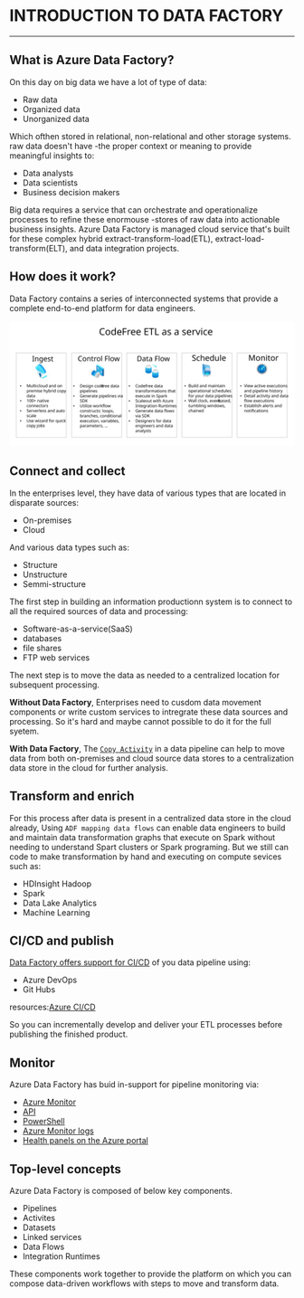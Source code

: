 # INTRODUCTION TO DATA FACTORY
---

## What is Azure Data Factory?

On this day on big data we have a lot of type of data:
- Raw data
- Organized data
- Unorganized data

Which ofthen stored in relational, non-relational and other storage systems. raw data doesn't have
-the proper context or meaning to provide meaningful insights to:
- Data analysts
- Data scientists
- Business decision makers

Big data requires a service that can orchestrate and operationalize processes to refine these enormouse
-stores of raw data into actionable business insights. Azure Data Factory is managed cloud service that's
built for these complex hybrid extract-transform-load(ETL), extract-load-transform(ELT), and data integration projects.

## How does it work?

Data Factory contains a series of interconnected systems that provide a complete end-to-end platform for
data engineers.

![CodeFree ETL as a service](https://github.com/surawut-jirasaktavee/microsoft-azure-learning/blob/main/introduction%20to%20Data%20Factory/images/overview.svg)

## Connect and collect

In the enterprises level, they have data of various types that are located in disparate sources:
- On-premises
- Cloud

And various data types such as:
- Structure
- Unstructure
- Semmi-structure

The first step in building an information productionn system is to connect to all the required sources of
data and processing:
- Software-as-a-service(SaaS)
- databases
- file shares
- FTP web services

The next step is to move the data as needed to a centralized location for subsequent processing.

**Without Data Factory**, Enterprises need to cusdom data movement components or write custom services to intregrate these data sources and processing. So it's hard and maybe cannot possible to do it for the full syetem.

**With Data Factory**, The [`Copy Activity`](https://docs.microsoft.com/en-us/azure/data-factory/copy-activity-overview) in a data pipeline can help to move data from both on-premises and cloud source data 
stores to a centralization data store in the cloud for further analysis.

## Transform and enrich

For this process after data is present in a centralized data store in the cloud already, Using `ADF mapping data flows` can enable data engineers to build and maintain data transformation graphs that execute on Spark without needing to understand Spart clusters or Spark programing. But we still can code to make transformation by hand and executing on compute sevices such as:
- HDInsight Hadoop
- Spark
- Data Lake Analytics
- Machine Learning

## CI/CD and publish

[Data Factory offers support for CI/CD](https://docs.microsoft.com/en-us/azure/data-factory/continuous-integration-delivery) of you data pipeline using:
- Azure DevOps
- Git Hubs

resources:[Azure CI/CD](https://azure.microsoft.com/en-us/services/devops/#overview)

So you can incrementally develop and deliver your ETL processes before publishing the finished product.

## Monitor

Azure Data Factory has buid in-support for pipeline monitoring via:
- [Azure Monitor](https://docs.microsoft.com/en-us/azure/azure-monitor/overview)
- [API](https://docs.microsoft.com/en-us/azure/azure-monitor/essentials/rest-api-walkthrough)
- [PowerShell](https://docs.microsoft.com/en-us/powershell/module/az.monitor/?view=azps-8.0.0)
- [Azure Monitor logs](https://docs.microsoft.com/en-us/azure/azure-monitor/logs/data-platform-logs)
- [Health panels on the Azure portal](https://azure.microsoft.com/en-us/features/service-health/)


## Top-level concepts

Azure Data Factory is composed of below key components.
- Pipelines
- Activites
- Datasets
- Linked services
- Data Flows
- Integration Runtimes

These components work together to provide the platform on which you can compose data-driven workflows with steps to move and transform data.

